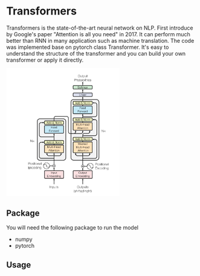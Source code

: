 # Transformers
Transformers is the state-of-the-art neural network on NLP. First introduce by Google's paper "Attention is all you need" in 2017. It can perform much better than RNN in many application such as machine translation. The code was implemented base on pytorch class Transformer. It's easy to understand the structure of the transformer and you can build your own transformer or apply it directly.

<img src="https://github.com/chanyikchong/Transformers/blob/master/transformer.png" width="300"><br/>

## Package
You will need the following package to run the model
- numpy
- pytorch

## Usage

